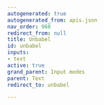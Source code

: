 ```yaml
---
autogenerated: true
autogenerated_from: apis.json
nav_order: 968
redirect_from: null
title: Unbabel
id: unbabel
inputs:
- text
active: true
grand_parent: Input modes
parent: Text
redirect_to: unbabel

---
```


